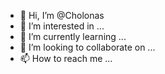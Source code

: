 - 👋 Hi, I’m @Cholonas
- 👀 I’m interested in ...
- 🌱 I’m currently learning ...
- 💞️ I’m looking to collaborate on ...
- 📫 How to reach me ...

<!---
Cholonas/Cholonas is a ✨ special ✨ repository because its `README.md` (this file) appears on your GitHub profile.
You can click the Preview link to take a look at your changes.
--->
